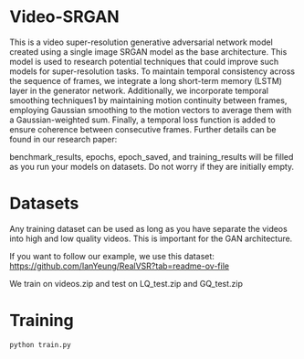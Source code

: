 # Video-SRGAN

This is a video super-resolution generative adversarial network model created using a single image SRGAN model as the base architecture. This model is used to research potential techniques that could improve such models for super-resolution tasks. To maintain temporal consistency across the sequence of frames, we integrate a long short-term memory (LSTM) layer in the generator network.  Additionally, we incorporate
temporal smoothing techniques1 by maintaining motion continuity between frames, employing Gaussian smoothing to the motion vectors to average them with a Gaussian-weighted sum. Finally, a temporal loss function is added to ensure coherence between consecutive frames. Further details can be found in our research paper: <temp no link until approved>

benchmark_results, epochs, epoch_saved, and training_results will be filled as you run your models on datasets. Do not worry if they are initially empty.

# Datasets
Any training dataset can be used as long as you have separate the videos into high and low quality videos. This is important for the GAN architecture. 

If you want to follow our example, we use this dataset: https://github.com/IanYeung/RealVSR?tab=readme-ov-file

We train on videos.zip and test on LQ_test.zip and GQ_test.zip
# Training

`python train.py`
